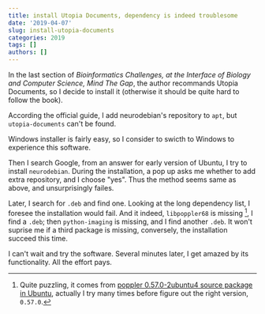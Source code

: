 ```yaml
---
title: install Utopia Documents, dependency is indeed troublesome
date: '2019-04-07'
slug: install-utopia-documents
categories: 2019
tags: []
authors: []
---
```




In the last section of _Bioinformatics Challenges, at the Interface of Biology and Computer Science, Mind The Gap_, the author recommands Utopia Documents, so I decide to install it (otherwise it should be quite hard to follow the book).

According the official guide, I add neurodebian's repository to `apt`, but `utopia-documents` can't be found.

Windows installer is fairly easy, so I consider to swicth to Windows to experience this software.

Then I search Google, from an answer for early version of Ubuntu, I try to install `neurodebian`. During the installation, a pop up asks me whether to add extra repository, and I choose "yes". Thus the method seems same as above, and unsurprisingly failes. 

Later, I search for `.deb` and find one. Looking at the long dependency list, I foresee the installation would fail. And it indeed, `libpoppler68` is missing [^1], I find a `.deb`; then `python-imaging` is missing, and I find another `.deb`. It won't suprise me if a third package is missing, conversely, the installation succeed this time. 

I can't wait and try the software. Several minutes later, I get amazed by its functionality. All the effort pays. 

[^1]: Quite puzzling, it comes from [poppler 0.57.0-2ubuntu4 source package in Ubuntu](https://launchpad.net/ubuntu/+source/poppler/0.57.0-2ubuntu4), actually I try many times before figure out the right version, `0.57.0`.
